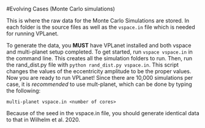 #Evolving Cases (Monte Carlo simulations)

This is where the raw data for the Monte Carlo Simulations are stored. In each folder is the source files as well as the `vspace.in` file which is needed for running VPLanet.

To generate the data, you **MUST** have VPLanet installed and both vspace and multi-planet setup completed.
To get started, run `vspace vspace.in` in the command line. This creates all the simulation folders to run.
Then, run the rand_dist.py file with `python rand_dist.py vspace.in`. This script changes the values of the eccentricity amplitude to be the proper values.
Now you are ready to run VPLanet! Since there are 10,000 simulations per case, it is *recommended* to use mult-planet, which can be done by typing the following:

```
multi-planet vspace.in <number of cores>
```

Because of the seed in the vspace.in file, you should generate identical data to that in Wilhelm et al. 2020.
